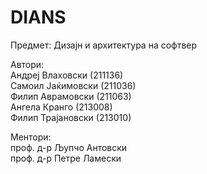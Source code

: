 # DIANS
Предмет: Дизајн и архитектура на софтвер

Автори:<br />
Андреј Влаховски (211136)<br /> 
Самоил Јаќимовски (211036)<br />
Филип Аврамовски (211063)<br />
Ангела Кранго (213008)<br />
Филип Трајановски (213010)

Ментори:<br />
проф. д-р Љупчо Антовски<br />
проф. д-р Петре Ламески<br />
